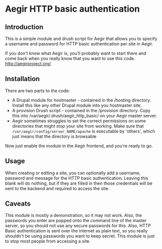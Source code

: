 Aegir HTTP basic authentication
===============================

Introduction
------------

This is a simple module and drush script for Aegir that allows you to specify a
username and password for HTTP basic authentication per site in Aegir.

If you don't know what Aegir is, you'll probably want to start there and come
back when you really know that you want to use this code.
http://aegirproject.org/

Installation
------------

There are two parts to the code:
- A Drupal module for hostmaster - contained in the /hosting directory. Install
  this like any other Drupal module into you hostmaster site.
- A provision Drush script - contained in the /provision directory. Copy this
  into /var/aegir/.drush/aegir_http_basic/ on your Aegir master
   server.
- Aegir sometimes struggles to set the correct permissions on some directories
  that might stop your site from working. Make sure that
  `/var/aegir/config/server_NAME/apache` is executable by 'others', which just
  means that the directory is browsable

Now just enable the module in the Aegir frontend, and you're ready to go.


Usage
-----

When creating or editing a site, you can optionally add a username, password and
message for the HTTP basic authentication. Leaving this blank will do nothing,
but if they are filled in then those credentials will be sent to the backend and
required to access the site.

Caveats
-------

This module is mostly a demonstration, so it may not work.
Also, the passwords you enter are popped onto the command line of the master
server, so you should not use any secure passwords for this. Also, HTTP Basic
authentication is sent over the internet as plain text, so you really shouldn't
be using passwords you want to keep secret.
This module is just to stop most people from accessing a site.
